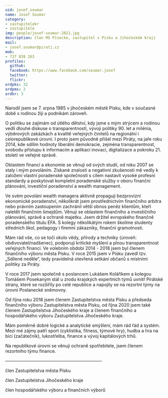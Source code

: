 ```yaml
---
uid: josef.soumar
name: Josef Soumar
category:
- zastupitelekr
- zastupitele
img: people/josef-soumar-2021.jpg
description: člen MS Písecko, zastupitel v Písku a Jihočeském kraji
mail:
- josef.soumar@pirati.cz
mob:
- 737 838 263
profiles:
  github:                 
  facebook: https://www.facebook.com/soumar.josef 		  
  twitter: 		  
  flickr:
ordpks: 32   
ordpms: 2      		  
ordkr: 3
---
```

Narodil jsem se 7. srpna 1985 v jihočeském městě Písku, kde v současné době s rodinou žiji a podnikám zároveň.

O politiku se zajímám od útlého dětství, kdy jsme s mým strýcem a rodinou vedli dlouhé diskuse o transparentnosti, vývoji politiky 90. let a milénia, výběrových zakázkách a kvalitě veřejných činitelů na regionální i celorepublikové úrovni. I proto jsem původně přišel mezi Piráty, na jaře roku 2014, kde sdílím hodnoty liberální demokracie, zejména transparentnost, svobodu přístupu k informacím a aplikaci inovací, digitalizace a pokroku 21. století ve veřejné správě.

Oblastem financí a ekonomie se věnuji od svých studií, od roku 2007 se staly i mým povoláním. Získané znalosti a negativní zkušenosti mě vedly k založení vlastní poradenské společnosti s cílem nastavit vysoké profesní standardy a poskytovat kompletní poradenské služby v oboru finanční plánování, investiční poradenství a wealth management.

Ve svém povolání wealth managera aktivně propaguji bezprovizní ekonomické poradenství, několikrát jsem prostřednictvím finančního arbitra nebo právním zastoupením zachránil větší obnos peněz klientům, kteří naletěli finančním šmejdům. Věnuji se oblastem finančního a investičního plánování, správě a ochraně majetku. Jsem držitel evropského finančně poradenského titulu EFA. S kolegy několikátým rokem školíme studenty středních škol, pedagogy i firemní zákazníky, finanční gramotnosti.

Mám rád vše, co se točí okolo vědy, přírody a techniky (úroveň: obdivovatel/nadšenec), podporuji kritické myšlení a plnou transparentnost veřejných financí. Ve volebním období 2014 - 2018 jsem byl členem finančního výboru města Písku. V roce 2015 jsem v Písku zavedl tzv. „Sdílené neděle“, tedy pravidelná otevřená setkání občanů s místními politiky za Piráty.

V roce 2017 jsem společně s poslancem Lukášem Koláříkem a kolegou Tomášem Posekaným stál u zrodu krajských expertních týmů uvnitř Pirátské strany, které se rozšířily po celé republice a napojily se na rezortní týmy na úrovni Poslanecké sněmovny.

Od října roku 2018 jsem členem Zastupitelstva města Písku a předseda finančního výboru Zastupitelstva města Písku, od října 2020  jsem také členem Zastupitelstva Jihočeského kraje a členem finančního a hospodářského výboru Zastupitelstva Jihočeského kraje.

Mám poměrně dobré logické a analytické smýšlení, mám rád řád a systém. Mezi mé zájmy patří sport (cyklistika, fitness, týmové hry), hudba a hra na bicí (začátečník), lukostřelba, finance a vývoj kapitálových trhů.

Na republikové úrovni se věnuji ochraně spotřebitele, jsem členem rezortního týmu finance.

——————————————————————

člen Zastupitelstva města Písku

člen Zastupitelstva Jihočeského kraje

člen hospodářského výboru a finančních výborů

